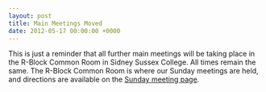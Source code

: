 ```yaml
---
layout: post
title: Main Meetings Moved
date: 2012-05-17 00:00:00 +0000
---
```


This is just a reminder that all further main meetings will be taking place in the R-Block Common Room in Sidney Sussex College. All times remain the same. The R-Block Common Room is where our Sunday meetings are held, and directions are available on the [Sunday meeting page](/meetings/sunday).
